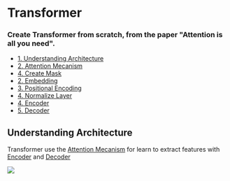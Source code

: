 # Transformer
### **Create Transformer from scratch,  from the paper "Attention is all you need".**

- [1. Understanding Architecture](#understanding-architecture)
- [2. Attention Mecanism](source/Attention)
- [4. Create Mask](source/Mask)
- [2. Embedding](source/Embedding)
- [3. Positional Encoding](source/Embedding)
- [4. Normalize Layer](source/Normalize/)
- [4. Encoder](source/Encoder/Encoder/)
- [5. Decoder](source/Decoder/Decoder/)

## Understanding Architecture
Transformer use the [Attention Mecanism](source/Attention) for learn to extract features with [Encoder](source/Encoder/Encoder/) and [Decoder](source/Decoder/Decoder/)

![](https://i.imgur.com/dggyZEz.png)
